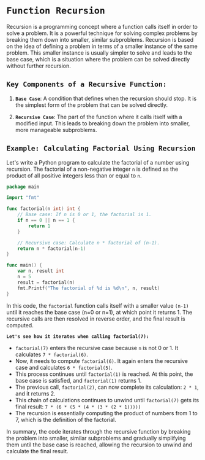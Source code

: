 # `Function Recursion`

Recursion is a programming concept where a function calls itself in order to solve a problem. 
It is a powerful technique for solving complex problems by breaking them down into smaller, similar subproblems. Recursion is based on the idea of defining a problem in terms of a smaller instance of the same problem. This smaller instance is usually simpler to solve and leads to the base case, which is a situation where the problem can be solved directly without further recursion.

## `Key Components of a Recursive Function:`

1. **`Base Case`**: A condition that defines when the recursion should stop. It is the simplest form of the problem that can be solved directly.

2. **`Recursive Case`**: The part of the function where it calls itself with a modified input. This leads to breaking down the problem into smaller, more manageable subproblems.

## `Example: Calculating Factorial Using Recursion`
Let's write a Python program to calculate the factorial of a number using recursion. The factorial of a non-negative integer `n` is defined as the product of all positive integers less than or equal to `n`.

```go
package main

import "fmt"

func factorial(n int) int {
	// Base case: If n is 0 or 1, the factorial is 1.
	if n == 0 || n == 1 {
		return 1
	}

	// Recursive case: Calculate n * factorial of (n-1).
	return n * factorial(n-1)
}

func main() {
	var n, result int
	n = 5
	result = factorial(n)
	fmt.Printf("The factorial of %d is %d\n", n, result)
}
```

In this code, the `factorial` function calls itself with a smaller value `(n-1)` until it reaches the base case (n=0 or n=1), at which point it returns 1. The recursive calls are then resolved in reverse order, and the final result is computed.

**`Let's see how it iterates when calling factorial(7):`**

- `factorial(7)` enters the recursive case because `n` is not 0 or 1. It calculates `7 * factorial(6)`.
- Now, it needs to compute `factorial(6)`. It again enters the recursive case and calculates `6 * factorial(5)`.
- This process continues until `factorial(1)` is reached. At this point, the base case is satisfied, and `factorial(1)` returns 1.
- The previous call, `factorial(2)`, can now complete its calculation: `2 * 1`, and it returns 2.
- This chain of calculations continues to unwind until `factorial(7)` gets its final result: `7 * (6 * (5 * (4 * (3 * (2 * 1)))))`
- The recursion is essentially computing the product of numbers from 1 to 7, which is the definition of the factorial.

In summary, the code iterates through the recursive function by breaking the problem into smaller, similar subproblems and gradually simplifying them until the base case is reached, allowing the recursion to unwind and calculate the final result.

